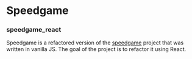 # Speedgame

### speedgame_react

Speedgame is a refactored version of the [speedgame](https://github.com/JerryUusis/speedgame) project that was written in vanilla JS. The goal of the project is to refactor it using React.